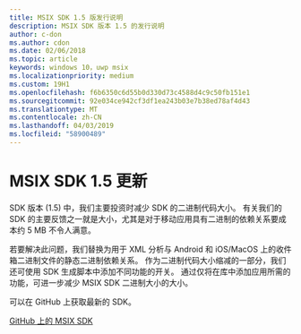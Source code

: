 ```yaml
---
title: MSIX SDK 1.5 版发行说明
description: MSIX SDK 版本 1.5 的发行说明
author: c-don
ms.author: cdon
ms.date: 02/06/2018
ms.topic: article
keywords: windows 10，uwp msix
ms.localizationpriority: medium
ms.custom: 19H1
ms.openlocfilehash: f6b6350c6d55b0d330d73c4588d4c9c50fb151e1
ms.sourcegitcommit: 92e034ce942cf3df1ea243b03e7b38ed78af4d43
ms.translationtype: MT
ms.contentlocale: zh-CN
ms.lasthandoff: 04/03/2019
ms.locfileid: "58900489"
---
```

# <a name="msix-sdk-15-update"></a>MSIX SDK 1.5 更新

SDK 版本 (1.5) 中，我们主要投资时减少 SDK 的二进制代码大小。 有关我们的 SDK 的主要反馈之一就是大小，尤其是对于移动应用具有二进制的依赖关系要成本约 5 MB 不令人满意。 

若要解决此问题，我们替换为用于 XML 分析与 Android 和 iOS/MacOS 上的收件箱二进制文件的静态二进制依赖关系。 作为二进制代码大小缩减的一部分，我们还可使用 SDK 生成脚本中添加不同功能的开关。 通过仅将在库中添加应用所需的功能，可进一步减少 MSIX SDK 二进制大小的大小。 

可以在 GitHub 上获取最新的 SDK。 

<div class="nextstepaction"><p><a class="x-hidden-focus" href="https://github.com/Microsoft/msix-packaging/tree/release_v1.5" data-linktype="external">GitHub 上的 MSIX SDK</a></p></div>

